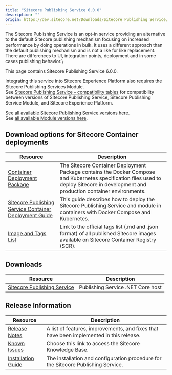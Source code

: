 ```yaml
---
title: "Sitecore Publishing Service 6.0.0"
description: ""
origin: https://dev.sitecore.net/Downloads/Sitecore_Publishing_Service/6x/Sitecore_Publishing_Service_600.aspx
---
```


The Sitecore Publishing Service is an opt-in service providing an alternative to the default Sitecore publishing mechanism focusing on increased performance by doing operations in bulk. It uses a different approach than the default publishing mechanism and is not a like for like replacement. There are differences to UI, integration points, deployment and in some cases publishing behavior.\

This page contains Sitecore Publishing Service 6.0.0.

Integrating this service into Sitecore Experience Platform also requires the Sitecore Publishing Services Module.\
See [Sitecore Publishing Service – compatibility tables](https://support.sitecore.com/kb?id=kb_article_view&sysparm_article=KB0761308) for compatibility between versions of Sitecore Publishing Service, Sitecore Publishing Service Module, and Sitecore Experience Platform.

See [all available Sitecore Publishing Service versions here](/downloads/Sitecore_Publishing_Service).\
See [all available Module versions here](/downloads/Sitecore_Publishing_Service_Module).

## Download options for Sitecore Container deployments

 | Resource | Description |
 | --- | --- |
 | [Container Deployment Package](https://github.com/Sitecore/container-deployment/releases/tag/publishing%2F10.2.0.00631.242) | The Sitecore Container Deployment Package contains the Docker Compose and Kubernetes specification files used to deploy Sitecore in development and production container environments. |
 | [Sitecore Publishing Service Container Deployment Guide](https://scdp.blob.core.windows.net/downloads/Sitecore%20Publishing%20Service%20Module/10x/Sitecore%20Publishing%20Service%20Module%201020/Secure/SC-Publishing-Service-Container-Deployment-Guide-for-SC-XP-10.2.0-en.pdf) | This guide describes how to deploy the Sitecore Publishing Service and module in containers with Docker Compose and Kubernetes. |
 | [Image and Tags List](https://github.com/Sitecore/docker-images/tree/master/tags) | Link to the official tags list (.md and .json format) of all published Sitecore images available on Sitecore Container Registry (SCR). |

## Downloads

 | Resource | Description |
 | --- | --- |
 | [Sitecore Publishing Service](https://scdp.blob.core.windows.net/downloads/Sitecore%20Publishing%20Service/6x/Sitecore%20Publishing%20Service%20600/Secure/Sitecore%20Publishing%20Service%206.0.0-netcoreapp3.1.zip) | Publishing Service .NET Core host |

## Release Information

 | Resource | Description |
 | --- | --- |
 | [Release Notes](/downloads/Sitecore_Publishing_Service/6x/Sitecore_Publishing_Service_600/Release_Notes) | A list of features, improvements, and fixes that have been implemented in this release. |
 | [Known Issues](https://kb.sitecore.net/articles/431510) | Choose this link to access the Sitecore Knowledge Base. |
 | [Installation Guide](https://scdp.blob.core.windows.net/downloads/Sitecore%20Publishing%20Service/6x/Sitecore%20Publishing%20Service%20600/Secure/Sitecore_Publishing_Service_Installation_Guide-en.pdf) | The installation and configuration procedure for the Sitecore Publishing Service. |